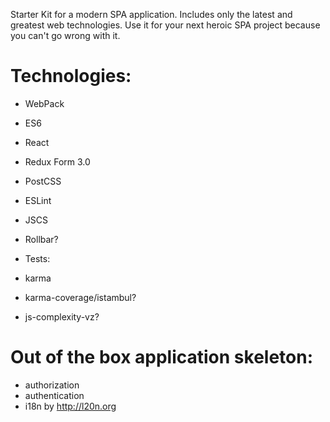 Starter Kit for a modern SPA application. Includes only the latest and greatest web technologies. Use it for your next heroic SPA project because you can't go wrong with it.

# Technologies:

* WebPack
* ES6
* React
* Redux Form 3.0
* PostCSS
* ESLint
* JSCS
* Rollbar?

* Tests:
* karma
* karma-coverage/istambul?
* js-complexity-vz?

# Out of the box application skeleton:

* authorization
* authentication
* i18n by http://l20n.org
